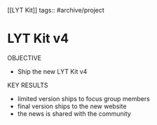 [[LYT Kit]]
tags:: #archive/project 

# LYT Kit v4
OBJECTIVE
- Ship the new LYT Kit v4

KEY RESULTS
- limited version ships to focus group members
- final version ships to the new website
- the news is shared with the community 